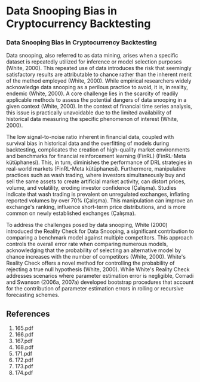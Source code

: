 # Data Snooping Bias in Cryptocurrency Backtesting

### Data Snooping Bias in Cryptocurrency Backtesting

Data snooping, also referred to as data mining, arises when a specific dataset is repeatedly utilized for inference or model selection purposes (White, 2000). This repeated use of data introduces the risk that seemingly satisfactory results are attributable to chance rather than the inherent merit of the method employed (White, 2000). While empirical researchers widely acknowledge data snooping as a perilous practice to avoid, it is, in reality, endemic (White, 2000). A core challenge lies in the scarcity of readily applicable methods to assess the potential dangers of data snooping in a given context (White, 2000). In the context of financial time series analysis, this issue is practically unavoidable due to the limited availability of historical data measuring the specific phenomenon of interest (White, 2000).

The low signal-to-noise ratio inherent in financial data, coupled with survival bias in historical data and the overfitting of models during backtesting, complicates the creation of high-quality market environments and benchmarks for financial reinforcement learning (FinRL) (FinRL-Meta kütüphanesi). This, in turn, diminishes the performance of DRL strategies in real-world markets (FinRL-Meta kütüphanesi). Furthermore, manipulative practices such as wash trading, where investors simultaneously buy and sell the same assets to create artificial market activity, can distort prices, volume, and volatility, eroding investor confidence (Çalışma). Studies indicate that wash trading is prevalent on unregulated exchanges, inflating reported volumes by over 70% (Çalışma). This manipulation can improve an exchange's ranking, influence short-term price distributions, and is more common on newly established exchanges (Çalışma).

To address the challenges posed by data snooping, White (2000) introduced the Reality Check for Data Snooping, a significant contribution to comparing a benchmark model against multiple competitors. This approach controls the overall error rate when comparing numerous models, acknowledging that the probability of selecting an alternative model by chance increases with the number of competitors (White, 2000). White's Reality Check offers a novel method for controlling the probability of rejecting a true null hypothesis (White, 2000). While White's Reality Check addresses scenarios where parameter estimation error is negligible, Corradi and Swanson (2006a, 2007a) developed bootstrap procedures that account for the contribution of parameter estimation errors in rolling or recursive forecasting schemes.


## References

1. 165.pdf
2. 166.pdf
3. 167.pdf
4. 168.pdf
5. 171.pdf
6. 172.pdf
7. 173.pdf
8. 174.pdf
